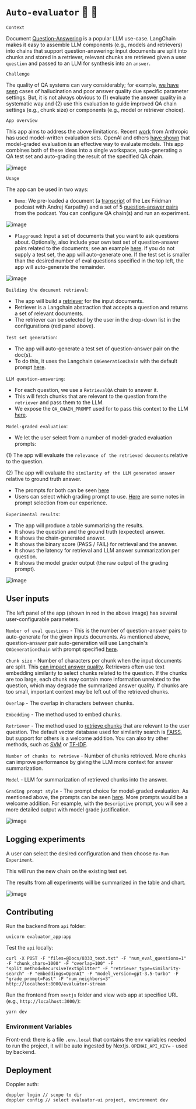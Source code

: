 # `Auto-evaluator` :brain: :memo:

`Context`

Document [Question-Answering](https://python.langchain.com/en/latest/use_cases/question_answering.html) is a popular LLM use-case. LangChain makes it easy to assemble LLM components (e.g., models and retrievers) into chains that support question-answering: input documents are split into chunks and stored in a retriever, relevant chunks are retrieved given a user `question` and passed to an LLM for synthesis into an `answer`.

`Challenge`

The quality of QA systems can vary considerably; for example, [we have seen](https://lancemartin.notion.site/lancemartin/Lex-GPT-a3ad671766d34f4a9a078da7adf9d382) cases of hallucination and poor answer quality due specific parameter settings. But, it is not always obvious to (1) evaluate the answer quality in a systematic way and (2) use this evaluation to guide improved QA chain settings (e.g., chunk size) or components (e.g., model or retriever choice).

`App overview`

This app aims to address the above limitations. Recent [work](https://arxiv.org/abs/2212.09251) from Anthropic has used model-written evaluation sets. OpenAI and others [have shown](https://github.com/openai/evals/blob/main/evals/registry/modelgraded/closedqa.yaml) that model-graded evaluation is an effective way to evaluate models. This app combines both of these ideas into a single workspace, auto-generating a QA test set and auto-grading the result of the specified QA chain.

![image](https://user-images.githubusercontent.com/122662504/233764113-f0f55ffd-49cc-4b61-b371-1afb1c644a1f.png)

`Usage`

The app can be used in two ways:

- `Demo`: We pre-loaded a document (a [transcript](https://youtu.be/OYsYgzzsdT0) of the Lex Fridman podcast with Andrej Karpathy) and a set of 5 [question-answer pairs](https://github.com/langchain-ai/auto-evaluator/blob/main/api/docs/karpathy-lex-pod/karpathy-pod-eval.csv) from the podcast. You can configure QA chain(s) and run an experiment.

![image](https://user-images.githubusercontent.com/122662504/234627824-2304f741-9f7b-4252-bdb4-ef2bdfd8139a.png)

- `Playground`: Input a set of documents that you want to ask questions about. Optionally, also include your own test set of question-answer pairs related to the documents; see an example [here](https://github.com/langchain-ai/auto-evaluator/tree/main/api/docs/karpathy-lex-pod). If you do not supply a test set, the app will auto-generate one. If the test set is smaller than the desired number of eval questions specified in the top left, the app will auto-generate the remainder.

![image](https://user-images.githubusercontent.com/122662504/234629201-4c17b411-f910-476b-9bf6-1246c7c5a307.png)

`Building the document retrieval`:

- The app will build a [retriever](https://blog.langchain.dev/retrieval/) for the input documents.
- Retriever is a Langchain abstraction that accepts a question and returns a set of relevant documents.
- The retriever can be selected by the user in the drop-down list in the configurations (red panel above).

`Test set generation`:

- The app will auto-generate a test set of question-answer pair on the doc(s).
- To do this, it uses the Langchain `QAGenerationChain` with the default prompt [here](https://github.com/hwchase17/langchain/blob/master/langchain/chains/qa_generation/prompt.py).

`LLM question-answering`:

- For each question, we use a `RetrievalQA` chain to answer it.
- This will fetch chunks that are relevant to the question from the `retriever` and pass them to the LLM.
- We expose the `QA_CHAIN_PROMPT` used for to pass this context to the LLM [here](https://github.com/langchain-ai/auto-evaluator/blob/main/api/text_utils.py).

`Model-graded evaluation`:

- We let the user select from a number of model-graded evaluation prompts:

(1) The app will evaluate the `relevance of the retrieved documents` relative to the question.

(2) The app will evaluate the `similarity of the LLM generated answer` relative to ground truth answer.

- The prompts for both can be seen [here](https://github.com/dankolesnikov/evaluator-app/blob/main/api/text_utils.py)
- Users can select which grading prompt to use. [Here](https://rlancemartin.notion.site/Auto-Evaluator-Opportunities-7b3459dc2ae34440ae3481fe6f43ba40) are some notes in prompt selection from our experience.

`Experimental results`:

- The app will produce a table summarizing the results.
- It shows the question and the ground truth (expected) answer.
- It shows the chain-generated answer.
- It shows the binary score (PASS / FAIL) for retrieval and the answer.
- It shows the latency for retrieval and LLM answer summarization per question.
- It shows the model grader output (the raw output of the grading prompt).

![image](https://user-images.githubusercontent.com/122662504/234647319-ffb98df6-1d60-4e38-a804-cc3d20acf356.png)

## User inputs

The left panel of the app (shown in red in the above image) has several user-configurable parameters.

`Number of eval questions` - This is the number of question-answer pairs to auto-generate for the given inputs documents. As mentioned above, question-answer pair auto-generation will use Langchain's `QAGenerationChain` with prompt specified [here](https://github.com/hwchase17/langchain/blob/master/langchain/chains/qa_generation/prompt.py).

`Chunk size` - Number of characters per chunk when the input documents are split. This [can impact answer quality](https://lancemartin.notion.site/lancemartin/Q-A-assistant-limitations-f576bf55b61c44e0970330ac3883315e). Retrievers often use text embedding similarity to select chunks related to the question. If the chunks are too large, each chunk may contain more information unrelated to the question, which may degrade the summarized answer quality. If chunks are too small, important context may be left out of the retrieved chunks.

`Overlap` - The overlap in characters between chunks.

`Embedding` - The method used to embed chunks.

`Retriever` - The method used to [retrieve chunks](https://blog.langchain.dev/retrieval/) that are relevant to the user question. The default vector database used for similarity search is [FAISS](https://github.com/dankolesnikov/evaluator-app/blob/235105642ff1d0ab15be87be7328df71b403268b/api/evaluator_app.py#L131), but support for others is a welcome addition. You can also try other methods, such as [SVM](https://twitter.com/karpathy/status/1647025230546886658) or [TF-IDF](https://en.wikipedia.org/wiki/Tf%E2%80%93idf).

`Number of chunks to retrieve` - Number of chunks retrieved. More chunks can improve performance by giving the LLM more context for answer summarization.

`Model` - LLM for summarization of retrieved chunks into the answer.

`Grading prompt style` - The prompt choice for model-graded evaluation. As mentioned above, the prompts can be seen [here](https://github.com/dankolesnikov/evaluator-app/blob/main/api/text_utils.py). More prompts would be a welcome addition. For example, with the `Descriptive` prompt, you will see a more detailed output with model grade justification.

![image](https://user-images.githubusercontent.com/122662504/233796875-9223d73f-31dd-47cc-815b-c14c4ceceda8.png)

## Logging experiments

A user can select the desired configuration and then choose `Re-Run Experiment`.

This will run the new chain on the existing test set.

The results from all experiments will be summarized in the table and chart.

![image](https://user-images.githubusercontent.com/122662504/233794169-0bf36f04-546d-465c-ab3c-17d24742572e.png)

## Contributing

Run the backend from `api` folder:

`uvicorn evaluator_app:app`

Test the `api` locally:

```
curl -X POST -F "files=@Docs/0333_text.txt" -F "num_eval_questions=1" -F "chunk_chars=1000" -F "overlap=100" -F "split_method=RecursiveTextSplitter" -F "retriever_type=similarity-search" -F "embeddings=OpenAI" -F "model_version=gpt-3.5-turbo" -F "grade_prompt=Fast" -F "num_neighbors=3" http://localhost:8000/evaluator-stream
```

Run the frontend from `nextjs` folder and view web app at specified URL (e.g., `http://localhost:3000/`):

`yarn dev`

### Environment Variables

Front-end: there is a file `.env.local` that contains the env variables needed to run the project, it will be auto ingested by Nextjs.
`OPENAI_API_KEY=` - used by backend.

## Deployment

Doppler auth:

```
doppler login // scope to dir
doppler config // select evaluator-ui project, environment dev
```
